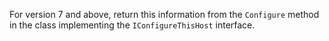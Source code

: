For version 7 and above, return this information from the `Configure` method in the class implementing the `IConfigureThisHost` interface.